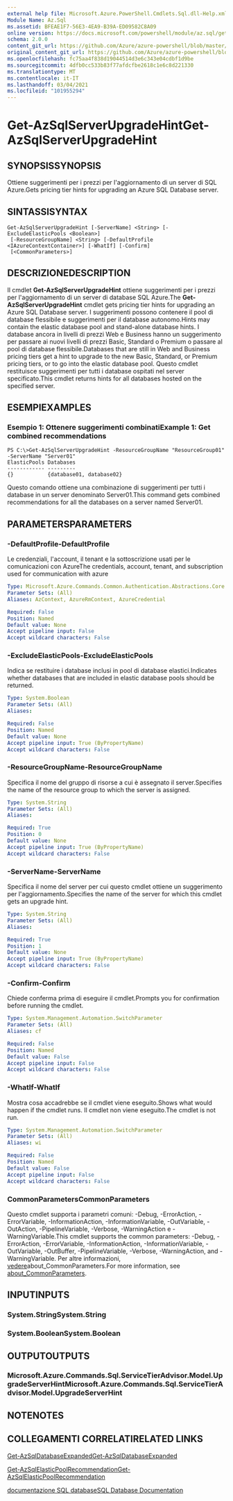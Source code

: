 ```yaml
---
external help file: Microsoft.Azure.PowerShell.Cmdlets.Sql.dll-Help.xml
Module Name: Az.Sql
ms.assetid: BFEAE1F7-56E3-4EA9-B39A-ED09582C8A09
online version: https://docs.microsoft.com/powershell/module/az.sql/get-azsqlserverupgradehint
schema: 2.0.0
content_git_url: https://github.com/Azure/azure-powershell/blob/master/src/Sql/Sql/help/Get-AzSqlServerUpgradeHint.md
original_content_git_url: https://github.com/Azure/azure-powershell/blob/master/src/Sql/Sql/help/Get-AzSqlServerUpgradeHint.md
ms.openlocfilehash: fc75aa4f838d19044514d3e6c343e04cdbf1d9be
ms.sourcegitcommit: 4dfb0cc533b83f77afdcfbe2618c1e6c8d221330
ms.translationtype: MT
ms.contentlocale: it-IT
ms.lasthandoff: 03/04/2021
ms.locfileid: "101955294"
---
```

# <span data-ttu-id="0f07f-101">Get-AzSqlServerUpgradeHint</span><span class="sxs-lookup"><span data-stu-id="0f07f-101">Get-AzSqlServerUpgradeHint</span></span>

## <span data-ttu-id="0f07f-102">SYNOPSIS</span><span class="sxs-lookup"><span data-stu-id="0f07f-102">SYNOPSIS</span></span>
<span data-ttu-id="0f07f-103">Ottiene suggerimenti per i prezzi per l'aggiornamento di un server di SQL Azure.</span><span class="sxs-lookup"><span data-stu-id="0f07f-103">Gets pricing tier hints for upgrading an Azure SQL Database server.</span></span>

## <span data-ttu-id="0f07f-104">SINTASSI</span><span class="sxs-lookup"><span data-stu-id="0f07f-104">SYNTAX</span></span>

```
Get-AzSqlServerUpgradeHint [-ServerName] <String> [-ExcludeElasticPools <Boolean>]
 [-ResourceGroupName] <String> [-DefaultProfile <IAzureContextContainer>] [-WhatIf] [-Confirm]
 [<CommonParameters>]
```

## <span data-ttu-id="0f07f-105">DESCRIZIONE</span><span class="sxs-lookup"><span data-stu-id="0f07f-105">DESCRIPTION</span></span>
<span data-ttu-id="0f07f-106">Il cmdlet **Get-AzSqlServerUpgradeHint** ottiene suggerimenti per i prezzi per l'aggiornamento di un server di database SQL Azure.</span><span class="sxs-lookup"><span data-stu-id="0f07f-106">The **Get-AzSqlServerUpgradeHint** cmdlet gets pricing tier hints for upgrading an Azure SQL Database server.</span></span>
<span data-ttu-id="0f07f-107">I suggerimenti possono contenere il pool di database flessibile e suggerimenti per il database autonomo.</span><span class="sxs-lookup"><span data-stu-id="0f07f-107">Hints may contain the elastic database pool and stand-alone database hints.</span></span>
<span data-ttu-id="0f07f-108">I database ancora in livelli di prezzi Web e Business hanno un suggerimento per passare ai nuovi livelli di prezzi Basic, Standard o Premium o passare al pool di database flessibile.</span><span class="sxs-lookup"><span data-stu-id="0f07f-108">Databases that are still in Web and Business pricing tiers get a hint to upgrade to the new Basic, Standard, or Premium pricing tiers, or to go into the elastic database pool.</span></span>
<span data-ttu-id="0f07f-109">Questo cmdlet restituisce suggerimenti per tutti i database ospitati nel server specificato.</span><span class="sxs-lookup"><span data-stu-id="0f07f-109">This cmdlet returns hints for all databases hosted on the specified server.</span></span>

## <span data-ttu-id="0f07f-110">ESEMPI</span><span class="sxs-lookup"><span data-stu-id="0f07f-110">EXAMPLES</span></span>

### <span data-ttu-id="0f07f-111">Esempio 1: Ottenere suggerimenti combinati</span><span class="sxs-lookup"><span data-stu-id="0f07f-111">Example 1: Get combined recommendations</span></span>
```
PS C:\>Get-AzSqlServerUpgradeHint -ResourceGroupName "ResourceGroup01" -ServerName "Server01"
ElasticPools Databases           
------------ ---------           
{}           {database01, database02}
```

<span data-ttu-id="0f07f-112">Questo comando ottiene una combinazione di suggerimenti per tutti i database in un server denominato Server01.</span><span class="sxs-lookup"><span data-stu-id="0f07f-112">This command gets combined recommendations for all the databases on a server named Server01.</span></span>

## <span data-ttu-id="0f07f-113">PARAMETERS</span><span class="sxs-lookup"><span data-stu-id="0f07f-113">PARAMETERS</span></span>

### <span data-ttu-id="0f07f-114">-DefaultProfile</span><span class="sxs-lookup"><span data-stu-id="0f07f-114">-DefaultProfile</span></span>
<span data-ttu-id="0f07f-115">Le credenziali, l'account, il tenant e la sottoscrizione usati per le comunicazioni con Azure</span><span class="sxs-lookup"><span data-stu-id="0f07f-115">The credentials, account, tenant, and subscription used for communication with azure</span></span>

```yaml
Type: Microsoft.Azure.Commands.Common.Authentication.Abstractions.Core.IAzureContextContainer
Parameter Sets: (All)
Aliases: AzContext, AzureRmContext, AzureCredential

Required: False
Position: Named
Default value: None
Accept pipeline input: False
Accept wildcard characters: False
```

### <span data-ttu-id="0f07f-116">-ExcludeElasticPools</span><span class="sxs-lookup"><span data-stu-id="0f07f-116">-ExcludeElasticPools</span></span>
<span data-ttu-id="0f07f-117">Indica se restituire i database inclusi in pool di database elastici.</span><span class="sxs-lookup"><span data-stu-id="0f07f-117">Indicates whether databases that are included in elastic database pools should be returned.</span></span>

```yaml
Type: System.Boolean
Parameter Sets: (All)
Aliases:

Required: False
Position: Named
Default value: None
Accept pipeline input: True (ByPropertyName)
Accept wildcard characters: False
```

### <span data-ttu-id="0f07f-118">-ResourceGroupName</span><span class="sxs-lookup"><span data-stu-id="0f07f-118">-ResourceGroupName</span></span>
<span data-ttu-id="0f07f-119">Specifica il nome del gruppo di risorse a cui è assegnato il server.</span><span class="sxs-lookup"><span data-stu-id="0f07f-119">Specifies the name of the resource group to which the server is assigned.</span></span>

```yaml
Type: System.String
Parameter Sets: (All)
Aliases:

Required: True
Position: 0
Default value: None
Accept pipeline input: True (ByPropertyName)
Accept wildcard characters: False
```

### <span data-ttu-id="0f07f-120">-ServerName</span><span class="sxs-lookup"><span data-stu-id="0f07f-120">-ServerName</span></span>
<span data-ttu-id="0f07f-121">Specifica il nome del server per cui questo cmdlet ottiene un suggerimento per l'aggiornamento.</span><span class="sxs-lookup"><span data-stu-id="0f07f-121">Specifies the name of the server for which this cmdlet gets an upgrade hint.</span></span>

```yaml
Type: System.String
Parameter Sets: (All)
Aliases:

Required: True
Position: 1
Default value: None
Accept pipeline input: True (ByPropertyName)
Accept wildcard characters: False
```

### <span data-ttu-id="0f07f-122">-Confirm</span><span class="sxs-lookup"><span data-stu-id="0f07f-122">-Confirm</span></span>
<span data-ttu-id="0f07f-123">Chiede conferma prima di eseguire il cmdlet.</span><span class="sxs-lookup"><span data-stu-id="0f07f-123">Prompts you for confirmation before running the cmdlet.</span></span>

```yaml
Type: System.Management.Automation.SwitchParameter
Parameter Sets: (All)
Aliases: cf

Required: False
Position: Named
Default value: False
Accept pipeline input: False
Accept wildcard characters: False
```

### <span data-ttu-id="0f07f-124">-WhatIf</span><span class="sxs-lookup"><span data-stu-id="0f07f-124">-WhatIf</span></span>
<span data-ttu-id="0f07f-125">Mostra cosa accadrebbe se il cmdlet viene eseguito.</span><span class="sxs-lookup"><span data-stu-id="0f07f-125">Shows what would happen if the cmdlet runs.</span></span>
<span data-ttu-id="0f07f-126">Il cmdlet non viene eseguito.</span><span class="sxs-lookup"><span data-stu-id="0f07f-126">The cmdlet is not run.</span></span>

```yaml
Type: System.Management.Automation.SwitchParameter
Parameter Sets: (All)
Aliases: wi

Required: False
Position: Named
Default value: False
Accept pipeline input: False
Accept wildcard characters: False
```

### <span data-ttu-id="0f07f-127">CommonParameters</span><span class="sxs-lookup"><span data-stu-id="0f07f-127">CommonParameters</span></span>
<span data-ttu-id="0f07f-128">Questo cmdlet supporta i parametri comuni: -Debug, -ErrorAction, -ErrorVariable, -InformationAction, -InformationVariable, -OutVariable, -OutAction, -PipelineVariable, -Verbose, -WarningAction e -WarningVariable.</span><span class="sxs-lookup"><span data-stu-id="0f07f-128">This cmdlet supports the common parameters: -Debug, -ErrorAction, -ErrorVariable, -InformationAction, -InformationVariable, -OutVariable, -OutBuffer, -PipelineVariable, -Verbose, -WarningAction, and -WarningVariable.</span></span> <span data-ttu-id="0f07f-129">Per altre informazioni, [vedere](http://go.microsoft.com/fwlink/?LinkID=113216)about_CommonParameters.</span><span class="sxs-lookup"><span data-stu-id="0f07f-129">For more information, see [about_CommonParameters](http://go.microsoft.com/fwlink/?LinkID=113216).</span></span>

## <span data-ttu-id="0f07f-130">INPUT</span><span class="sxs-lookup"><span data-stu-id="0f07f-130">INPUTS</span></span>

### <span data-ttu-id="0f07f-131">System.String</span><span class="sxs-lookup"><span data-stu-id="0f07f-131">System.String</span></span>

### <span data-ttu-id="0f07f-132">System.Boolean</span><span class="sxs-lookup"><span data-stu-id="0f07f-132">System.Boolean</span></span>

## <span data-ttu-id="0f07f-133">OUTPUT</span><span class="sxs-lookup"><span data-stu-id="0f07f-133">OUTPUTS</span></span>

### <span data-ttu-id="0f07f-134">Microsoft.Azure.Commands.Sql.ServiceTierAdvisor.Model.UpgradeServerHint</span><span class="sxs-lookup"><span data-stu-id="0f07f-134">Microsoft.Azure.Commands.Sql.ServiceTierAdvisor.Model.UpgradeServerHint</span></span>

## <span data-ttu-id="0f07f-135">NOTE</span><span class="sxs-lookup"><span data-stu-id="0f07f-135">NOTES</span></span>

## <span data-ttu-id="0f07f-136">COLLEGAMENTI CORRELATI</span><span class="sxs-lookup"><span data-stu-id="0f07f-136">RELATED LINKS</span></span>

[<span data-ttu-id="0f07f-137">Get-AzSqlDatabaseExpanded</span><span class="sxs-lookup"><span data-stu-id="0f07f-137">Get-AzSqlDatabaseExpanded</span></span>](./Get-AzSqlDatabaseExpanded.md)

[<span data-ttu-id="0f07f-138">Get-AzSqlElasticPoolRecommendation</span><span class="sxs-lookup"><span data-stu-id="0f07f-138">Get-AzSqlElasticPoolRecommendation</span></span>](./Get-AzSqlElasticPoolRecommendation.md)

[<span data-ttu-id="0f07f-139">documentazione SQL database</span><span class="sxs-lookup"><span data-stu-id="0f07f-139">SQL Database Documentation</span></span>](https://docs.microsoft.com/azure/sql-database/)


